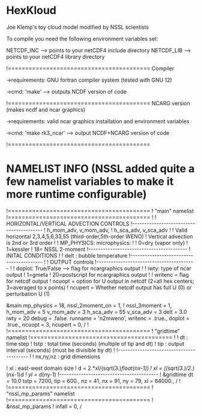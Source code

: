 # HexKloud

Joe Klemp's toy cloud model modified by NSSL scientists


To compile you need the following environment variables set:

NETCDF_INC  --> points to your netCDF4 include directory
NETCDF_LIB  --> points to your netCDF4 library directory

!=========================================
Compiler

->requirements: GNU fortran compiler system (tested with GNU 12)

->cmd:  'make'  --> outputs NCDF version of code

!=========================================
NCARG version (makes ncdf and ncar graphics)

->requirements:  valid ncar graphics installation and environment variables

->cmd:  'make rk3_ncar'  --> output NCDF+NCARG version of code


!=========================================
# NAMELIST INFO (NSSL added quite a few namelist variables to make it more runtime configurable)

!=========================================
! "main" namelist
!=========================================
!
!  HORIZONTAL/VERTICAL ADVECTION CONTROLS
!-----------------------------------------
!  h_mom_adv, v_mom_adv, 
!  h_sca_adv, v_sca_adv 
!
!   Valid horizontal 2,3,4,5,6,33,55 (third-order,5th-order WENO)
!   Vertical advection is 2nd or 3rd order
!
!  MP_PHYSICS: microphysics: 
!
!    0=dry (vapor only)
!    1=kessler
!   18= NSSL 2-moment
!-----------------------------------------
!  INITAL CONDITIONS
!
!    delt : bubble temperature
!-----------------------------------------
!
!  OUTPUT controls
!-----------------------------------------
!
!  doplot: True/False --> flag for ncargraphics output
!
!  iwty:   type of ncar output 
!     1=gmeta
!    20=postscript for ncargraphics output
!
!  writenc = flag for netcdf output
!  ncuopt  = option for U output in netcdf (2=all hex centers; 3=averaged to x points)
!  ncupert = Whether netcdf output has full U (0) or perturbation U (1)

&main
  mp_physics = 18,
  nssl_2moment_on = 1,
!  nssl_3moment = 1,
  h_mom_adv = 5
  v_mom_adv = 3
  h_sca_adv = 55
  v_sca_adv = 3
  delt = 3.0
  iwty = 20
  debug = .false.
  runname = 'n2mweno',
  writenc = .true.,
  doplot = .true.,
  ncuopt = 3,
  ncupert = 0,
/
!
!=========================================
! "gridtime" namelist
!=========================================
!
!   dt   : time step
!   tstp : total time (seconds) (multiple of tip and dt)
!   tip  : output interval (seconds) (must be divisible by dt)
!
!-----------------------------------------
!
!   nx,ny,nz : grid dimensions

!     xl : east-west domain size
!                                d = 2.*xl/(sqrt(3.)*float(nx-1))
!     xl = ((sqrt(3.)/2.)*(nx-1)*d
!     yl = d*(ny-1)
!-----------------------------------------
!
&gridtime
  dt   = 10.0
  tstp = 7200,
  tip  =  600.,
  nz   = 41,
  nx   = 91,
  ny   = 79,
  xl   = 84000.,
/
!
!=========================================
! "nssl_mp_params" namelist
!=========================================
!
&nssl_mp_params
!  infall = 0,
/
